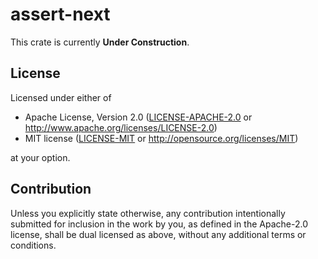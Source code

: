 <!DOCTYPE markdown><!-- markdownlint-disable no-inline-html -->
<meta charset="utf-8" content="text/markdown" lang="en">
<!-- -## editors ## (emacs/sublime) -*- coding: utf8-nix; tab-width: 2; mode: markdown; indent-tabs-mode: nil; basic-offset: 2; st-word_wrap: 'true' -*- ## (jEdit) :tabSize=2:indentSize=2:mode=markdown: ## (notepad++) vim:tabstop=2:syntax=markdown:expandtab:smarttab:softtabstop=2 ## modeline (see <https://archive.is/djTUD>@@<http://webcitation.org/66W3EhCAP> ) -->
<!-- spell-checker:ignore expandtab markdownlint modeline smarttab softtabstop -->

# assert-next

This crate is currently **Under Construction**.

## License

Licensed under either of

* Apache License, Version 2.0 ([LICENSE-APACHE-2.0](LICENSE-APACHE-2.0) or <http://www.apache.org/licenses/LICENSE-2.0>)
* MIT license ([LICENSE-MIT](LICENSE-MIT) or <http://opensource.org/licenses/MIT>)

at your option.

## Contribution

Unless you explicitly state otherwise, any contribution intentionally submitted for
inclusion in the work by you, as defined in the Apache-2.0 license, shall be dual
licensed as above, without any additional terms or conditions.
